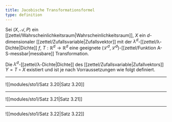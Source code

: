 ```yaml
---
title: Jacobische Transformationsformel
type: definition
---
```


Sei $(X, \mathcal{A}, P)$ ein [[zettel/Wahrscheinlichkeitsraum|Wahrscheinlichkeitsraum]], $X$ ein $d$-dimensionaler [[zettel/Zufallsvariable|Zufallsvektor]] mit der $\lambda^d$-[[zettel/λ-Dichte|Dichte]] $f$, $T : \mathbb{R}^d \to \mathbb{R}^d$ eine geeignete $(\mathcal{L}^d, \mathcal{L}^d)$-[[zettel/Funktion A-S-messbar|messbare]] Transformation.

Die $\lambda^d$-[[zettel/λ-Dichte|Dichte]] des [[zettel/Zufallsvariable|Zufallvektors]] $Y = T \circ X$ existiert und ist je nach Vorraussetzungen wie folgt definiert.

---

![[modules/sto1/Satz 3.20|Satz 3.20]]

---

![[modules/sto1/Satz 3.21|Satz 3.21]]

---

![[modules/sto1/Satz 3.22|Satz 3.22]]